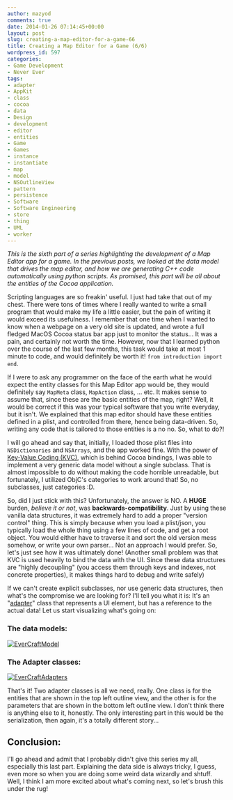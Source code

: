 ```yaml
---
author: mazyod
comments: true
date: 2014-01-26 07:14:45+00:00
layout: post
slug: creating-a-map-editor-for-a-game-66
title: Creating a Map Editor for a Game (6/6)
wordpress_id: 597
categories:
- Game Development
- Never Ever
tags:
- adapter
- AppKit
- class
- cocoa
- data
- Design
- development
- editor
- entities
- Game
- Games
- instance
- instantiate
- map
- model
- NSOutlineView
- pattern
- persistence
- Software
- Software Engineering
- store
- thing
- UML
- worker
---
```


_This is the sixth part of a series highlighting the development of a Map Editor app for a game. In the previous posts, we looked at the data model that drives the map editor, and how we are generating C++ code automatically using python scripts. As promised, this part will be all about the entities of the Cocoa application._





Scripting languages are so freakin' useful. I just had take that out of my chest. There were tons of times where I really wanted to write a small program that would make my life a little easier, but the pain of writing it would exceed its usefulness. I remember that one time when I wanted to know when a webpage on a very old site is updated, and wrote a full fledged MacOS Cocoa status bar app just to monitor the status... It was a pain, and certainly not worth the time. However, now that I learned python over the course of the last few months, this task would take at most 1 minute to code, and would definitely be worth it! `from introduction import end`.





If I were to ask any programmer on the face of the earth what he would expect the entity classes for this Map Editor app would be, they would definitely say `MapMeta` class, `MapAction` class, ... etc. It makes sense to assume that, since these are the basic entities of the map, right? Well, it would be correct if this was your typical software that you write everyday, but it isn't. We explained that this map editor should have these entities defined in a plist, and controlled from there, hence being data-driven. So, writing any code that is tailored to those entities is a no no. So, what to do?!





I will go ahead and say that, initially, I loaded those plist files into `NSDictionaries` and `NSArrays`, and the app worked fine. With the power of [Key-Value Coding (KVC)](http://mazyod.com/2012/08/12/kvc-kvo-replacing-pillars-with-magic/), which is behind Cocoa bindings, I was able to implement a very generic data model without a single subclass. That is almost impossible to do without making the code horrible unreadable, but fortunately, I utilized ObjC's categories to work around that! So, no subclasses, just categories :D.





So, did I just stick with this? Unfortunately, the answer is NO. A **HUGE** burden, _believe it or not_, was **backwards-compatibility**. Just by using these vanilla data structures, it was extremely hard to add a proper "version control" thing. This is simply because when you load a plist/json, you typically load the whole thing using a few lines of code, and get a root object. You would either have to traverse it and sort the old version mess somehow, or write your own parser... Not an approach I would prefer. So, let's just see how it was ultimately done! (Another small problem was that KVC is used heavily to bind the data with the UI. Since these data structures are "highly decoupling" (you access them through keys and indexes, not concrete properties), it makes things hard to debug and write safely)





If we can't create explicit subclasses, nor use generic data structures, then what's the compromise we are looking for? I'll tell you what it is: It's an "[adapter](http://mazyod.com/2013/12/24/design-patterns-structural/#adapter-pattern)" class that represents a UI element, but has a reference to the actual data! Let us start visualizing what's going on:





### The data models:



[![EverCraftModel](http://mazyod.files.wordpress.com/2014/01/evercraftmodel-e1390717916549.png)](http://mazyod.files.wordpress.com/2014/01/evercraftmodel.png)



### The Adapter classes:



[![EverCraftAdapters](http://mazyod.files.wordpress.com/2014/01/evercraftadapters.png)](http://mazyod.files.wordpress.com/2014/01/evercraftadapters.png)



That's it! Two adapter classes is all we need, really. One class is for the entities that are shown in the top left outline view, and the other is for the parameters that are shown in the bottom left outline view. I don't think there is anything else to it, honestly. The only interesting part in this would be the serialization, then again, it's a totally different story...





## Conclusion:





I'll go ahead and admit that I probably didn't give this series my all, especially this last part. Explaining the data side is always tricky, I guess, even more so when you are doing some weird data wizardly and shtuff. Well, I think I am more excited about what's coming next, so let's brush this under the rug!



